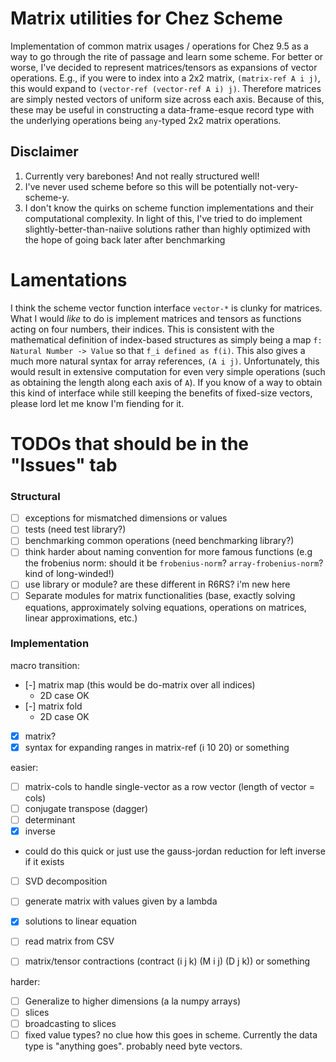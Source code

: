 # Matrix utilities for Chez Scheme

Implementation of common matrix usages / operations for Chez 9.5 as a
way to go through the rite of passage and learn some scheme. For
better or worse, I've decided to represent matrices/tensors as
expansions of vector operations. E.g., if you were to index into a 2x2
matrix, `(matrix-ref A i j)`, this would expand to `(vector-ref
(vector-ref A i) j)`. Therefore matrices are simply nested vectors of
uniform size across each axis. Because of this, these may be useful in
constructing a data-frame-esque record type with the underlying
operations being `any`-typed 2x2 matrix operations.

## Disclaimer
1. Currently very barebones! And not really structured well!
2. I've never used scheme before so this will be potentially
not-very-scheme-y.
3. I don't know the quirks on scheme function implementations and
their computational complexity. In light of this, I've tried to do
implement slightly-better-than-naiive solutions rather than highly
optimized with the hope of going back later after benchmarking

# Lamentations
I think the scheme vector function interface `vector-*` is clunky for
matrices. What I would *like* to do is implement matrices and tensors
as functions acting on four numbers, their indices. This is consistent
with the mathematical definition of index-based structures as simply
being a map `f: Natural Number -> Value` so that `f_i defined as
f(i)`. This also gives a much more natural syntax for array
references, `(A i j)`. Unfortunately, this would result in extensive
computation for even very simple operations (such as obtaining the
length along each axis of `A`). If you know of a way to obtain this
kind of interface while still keeping the benefits of fixed-size
vectors, please lord let me know I'm fiending for it.

# TODOs that should be in the "Issues" tab
### Structural
* [ ] exceptions for mismatched dimensions or values
* [ ] tests (need test library?)
* [ ] benchmarking common operations (need benchmarking library?)
* [ ] think harder about naming convention for more famous functions
(e.g the frobenius norm: should it be `frobenius-norm`?
`array-frobenius-norm`? kind of long-winded!)
* [ ] use library or module? are these different in R6RS? i'm new here
* [ ] Separate modules for matrix functionalities (base, exactly
solving equations, approximately solving equations, operations
on matrices, linear approximations, etc.)

### Implementation
macro transition:
* [-] matrix map (this would be do-matrix over all indices)
  * 2D case OK
* [-] matrix fold
  * 2D case OK
* [x] matrix?
* [x] syntax for expanding ranges in matrix-ref (i 10 20) or something

easier:
* [ ] matrix-cols to handle single-vector as a row vector (length of
vector = cols)
* [ ] conjugate transpose (dagger)
* [ ] determinant
* [x] inverse
* could do this quick or just use the gauss-jordan reduction for
left inverse if it exists
* [ ] SVD decomposition
* [ ] generate matrix with values given by a lambda
* [x] solutions to linear equation
* [ ] read matrix from CSV
* [ ] matrix/tensor contractions (contract (i j k) (M i j) (D j k)) or something


harder:
* [ ] Generalize to higher dimensions (a la numpy arrays)
* [ ] slices
* [ ] broadcasting to slices
* [ ] fixed value types? no clue how this goes in scheme. Currently
the data type is "anything goes". probably need byte vectors.
